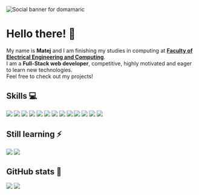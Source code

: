 ![Social banner for domamaric](./header.gif)
# Hello there! 👋

My name is **Matej** and I am finishing my studies in computing at [**Faculty of Electrical Engineering and Computing**](https://www.fer.unizg.hr/).
<br />
I am a **Full-Stack web developer**, competitive, highly motivated and eager to learn new technologies.
<br />
Feel free to check out my projects!


## Skills 💻

![](https://img.shields.io/badge/HTML-239120?style=for-the-badge&logo=html5&logoColor=white)
![](https://img.shields.io/badge/CSS-239120?&style=for-the-badge&logo=css3&logoColor=white)
![](https://img.shields.io/badge/JavaScript-ED8B00?style=for-the-badge&logo=javascript&logoColor=F7DF1E)
![](https://img.shields.io/badge/TypeScript-ED8B00?style=for-the-badge&logo=typescript&logoColor=white)
![](https://img.shields.io/badge/Angular-ED8B00?style=for-the-badge&logo=angular&logoColor=white)
![](https://img.shields.io/badge/Vue.js-ED8B00?style=for-the-badge&logo=vue.js&logoColor=white)
![](https://img.shields.io/badge/Java-00599C?style=for-the-badge&logo=java&logoColor=white)
![](https://img.shields.io/badge/C%23-00599C?style=for-the-badge&logo=c%23&logoColor=white)
![](https://img.shields.io/badge/.NET-0078D6?style=for-the-badge&logo=.net&logoColor=white)
![](https://img.shields.io/badge/Spring%7FBoot-0078D6?style=for-the-badge&logo=springboot&logoColor=white)
![](https://img.shields.io/badge/Node.js-0078D6?style=for-the-badge&logo=node.js&logoColor=white)
![](https://img.shields.io/badge/PostgreSQL-43853D?style=for-the-badge&logo=postgresql&logoColor=white)
![](https://img.shields.io/badge/MongoDB-43853D?style=for-the-badge&logo=mongodb&logoColor=white)



## Still learning ⚡

![](https://img.shields.io/badge/React-316192?style=for-the-badge&logo=react&logoColor=white)
![](https://img.shields.io/badge/Docker-000000?style=for-the-badge&logo=docker&logoColor=white)


## GitHub stats 🚀

![](https://github-readme-stats.vercel.app/api?username=matej352&show_icons=true&theme=dracula)
![](https://github-readme-stats.vercel.app/api/top-langs/?username=matej352&theme=dracula)

<!--
**matej352/matej352** is a ✨ _special_ ✨ repository because its `README.md` (this file) appears on your GitHub profile.

Here are some ideas to get you started:

- 🔭 I’m currently working on ...
- 🌱 I’m currently learning ...
- 👯 I’m looking to collaborate on ...
- 🤔 I’m looking for help with ...
- 💬 Ask me about ...
- 📫 How to reach me: ...
- 😄 Pronouns: ...
- ⚡ Fun fact: ...
-->
